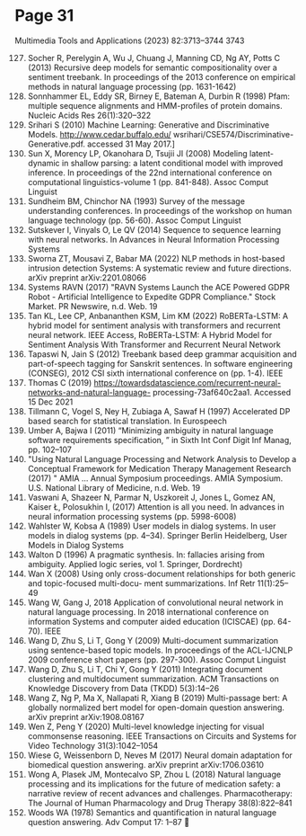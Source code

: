 # Page 31

Multimedia Tools and Applications (2023) 82:3713–3744                                                    3743

127. Socher R, Perelygin A, Wu J, Chuang J, Manning CD, Ng AY, Potts C (2013) Recursive deep models for
     semantic compositionality over a sentiment treebank. In proceedings of the 2013 conference on empirical
     methods in natural language processing (pp. 1631-1642)
128. Sonnhammer EL, Eddy SR, Birney E, Bateman A, Durbin R (1998) Pfam: multiple sequence alignments
     and HMM-profiles of protein domains. Nucleic Acids Res 26(1):320–322
129. Srihari S (2010) Machine Learning: Generative and Discriminative Models. http://www.cedar.buffalo.edu/
     wsrihari/CSE574/Discriminative-Generative.pdf. accessed 31 May 2017.]
130. Sun X, Morency LP, Okanohara D, Tsujii JI (2008) Modeling latent-dynamic in shallow parsing: a latent
     conditional model with improved inference. In proceedings of the 22nd international conference on
     computational linguistics-volume 1 (pp. 841-848). Assoc Comput Linguist
131. Sundheim BM, Chinchor NA (1993) Survey of the message understanding conferences. In proceedings of
     the workshop on human language technology (pp. 56-60). Assoc Comput Linguist
132. Sutskever I, Vinyals O, Le QV (2014) Sequence to sequence learning with neural networks. In Advances
     in Neural Information Processing Systems
133. Sworna ZT, Mousavi Z, Babar MA (2022) NLP methods in host-based intrusion detection Systems: A
     systematic review and future directions. arXiv preprint arXiv:2201.08066
134. Systems RAVN (2017) "RAVN Systems Launch the ACE Powered GDPR Robot - Artificial Intelligence
     to Expedite GDPR Compliance." Stock Market. PR Newswire, n.d. Web. 19
135. Tan KL, Lee CP, Anbananthen KSM, Lim KM (2022) RoBERTa-LSTM: A hybrid model for sentiment
     analysis with transformers and recurrent neural network. IEEE Access, RoBERTa-LSTM: A Hybrid Model
     for Sentiment Analysis With Transformer and Recurrent Neural Network
136. Tapaswi N, Jain S (2012) Treebank based deep grammar acquisition and part-of-speech tagging for
     Sanskrit sentences. In software engineering (CONSEG), 2012 CSI sixth international conference on (pp.
     1-4). IEEE
137. Thomas C (2019) https://towardsdatascience.com/recurrent-neural-networks-and-natural-language-
     processing-73af640c2aa1. Accessed 15 Dec 2021
138. Tillmann C, Vogel S, Ney H, Zubiaga A, Sawaf H (1997) Accelerated DP based search for statistical
     translation. In Eurospeech
139. Umber A, Bajwa I (2011) “Minimizing ambiguity in natural language software requirements specification,
     ” in Sixth Int Conf Digit Inf Manag, pp. 102–107
140. "Using Natural Language Processing and Network Analysis to Develop a Conceptual Framework for
     Medication Therapy Management Research (2017) " AMIA ... Annual Symposium proceedings. AMIA
     Symposium. U.S. National Library of Medicine, n.d. Web. 19
141. Vaswani A, Shazeer N, Parmar N, Uszkoreit J, Jones L, Gomez AN, Kaiser Ł, Polosukhin I, (2017)
     Attention is all you need. In advances in neural information processing systems (pp. 5998-6008)
142. Wahlster W, Kobsa A (1989) User models in dialog systems. In user models in dialog systems (pp. 4–34).
     Springer Berlin Heidelberg, User Models in Dialog Systems
143. Walton D (1996) A pragmatic synthesis. In: fallacies arising from ambiguity. Applied logic series, vol 1.
     Springer, Dordrecht)
144. Wan X (2008) Using only cross-document relationships for both generic and topic-focused multi-docu-
     ment summarizations. Inf Retr 11(1):25–49
145. Wang W, Gang J, 2018 Application of convolutional neural network in natural language processing. In
     2018 international conference on information Systems and computer aided education (ICISCAE) (pp. 64-
     70). IEEE
146. Wang D, Zhu S, Li T, Gong Y (2009) Multi-document summarization using sentence-based topic models.
     In proceedings of the ACL-IJCNLP 2009 conference short papers (pp. 297-300). Assoc Comput Linguist
147. Wang D, Zhu S, Li T, Chi Y, Gong Y (2011) Integrating document clustering and multidocument
     summarization. ACM Transactions on Knowledge Discovery from Data (TKDD) 5(3):14–26
148. Wang Z, Ng P, Ma X, Nallapati R, Xiang B (2019) Multi-passage bert: A globally normalized bert model
     for open-domain question answering. arXiv preprint arXiv:1908.08167
149. Wen Z, Peng Y (2020) Multi-level knowledge injecting for visual commonsense reasoning. IEEE
     Transactions on Circuits and Systems for Video Technology 31(3):1042–1054
150. Wiese G, Weissenborn D, Neves M (2017) Neural domain adaptation for biomedical question answering.
     arXiv preprint arXiv:1706.03610
151. Wong A, Plasek JM, Montecalvo SP, Zhou L (2018) Natural language processing and its implications for
     the future of medication safety: a narrative review of recent advances and challenges. Pharmacotherapy:
     The Journal of Human Pharmacology and Drug Therapy 38(8):822–841
152. Woods WA (1978) Semantics and quantification in natural language question answering. Adv Comput 17:
     1–87
